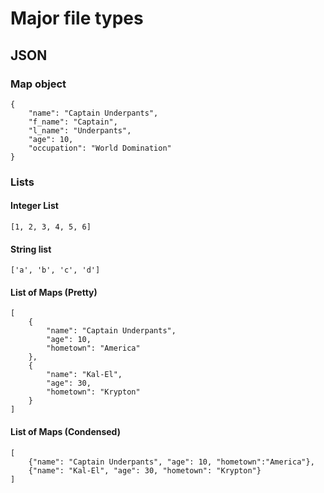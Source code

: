# Major file types

## JSON

### Map object
```
{
    "name": "Captain Underpants",
    "f_name": "Captain",
    "l_name": "Underpants",
    "age": 10,
    "occupation": "World Domination"
}
```

### Lists

#### Integer List
```
[1, 2, 3, 4, 5, 6]
```

#### String list
```
['a', 'b', 'c', 'd']
```

#### List of Maps (Pretty)
```
[ 
    {
        "name": "Captain Underpants",
        "age": 10,
        "hometown": "America"
    },
    {
        "name": "Kal-El",
        "age": 30,
        "hometown": "Krypton"
    }
]
```

#### List of Maps (Condensed)
```
[
    {"name": "Captain Underpants", "age": 10, "hometown":"America"},
    {"name": "Kal-El", "age": 30, "hometown": "Krypton"}
]
```
